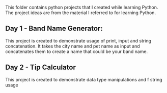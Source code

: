 This folder contains python projects that I created while learning Python.
The project ideas are from the material I referred to for learning Python.

## Day 1 - Band Name Generator:
This project is created to demonstrate usage of print, input and string concatenation. It takes the city name and pet name as input and concatenates them to create a name that could be your band name.

## Day 2 - Tip Calculator
This project is created to demonstrate data type manipulations and f string usage